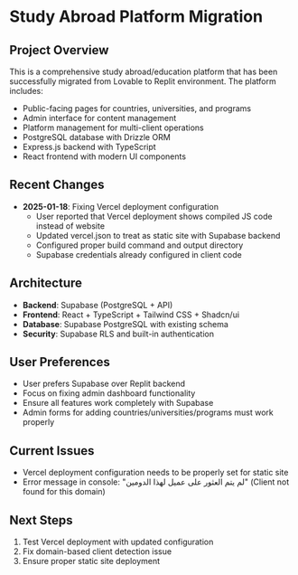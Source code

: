 # Study Abroad Platform Migration

## Project Overview
This is a comprehensive study abroad/education platform that has been successfully migrated from Lovable to Replit environment. The platform includes:

- Public-facing pages for countries, universities, and programs
- Admin interface for content management
- Platform management for multi-client operations
- PostgreSQL database with Drizzle ORM
- Express.js backend with TypeScript
- React frontend with modern UI components

## Recent Changes
- **2025-01-18**: Fixing Vercel deployment configuration
  - User reported that Vercel deployment shows compiled JS code instead of website
  - Updated vercel.json to treat as static site with Supabase backend
  - Configured proper build command and output directory
  - Supabase credentials already configured in client code

## Architecture
- **Backend**: Supabase (PostgreSQL + API)
- **Frontend**: React + TypeScript + Tailwind CSS + Shadcn/ui
- **Database**: Supabase PostgreSQL with existing schema
- **Security**: Supabase RLS and built-in authentication

## User Preferences
- User prefers Supabase over Replit backend
- Focus on fixing admin dashboard functionality
- Ensure all features work completely with Supabase
- Admin forms for adding countries/universities/programs must work properly

## Current Issues
- Vercel deployment configuration needs to be properly set for static site
- Error message in console: "لم يتم العثور على عميل لهذا الدومين" (Client not found for this domain)

## Next Steps
1. Test Vercel deployment with updated configuration
2. Fix domain-based client detection issue
3. Ensure proper static site deployment